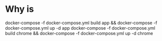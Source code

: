 # Why is 

docker-compose -f docker-compose.yml build app && docker-compose -f docker-compose.yml up -d app
docker-compose -f docker-compose.yml build chrome && docker-compose -f docker-compose.yml up -d chrome